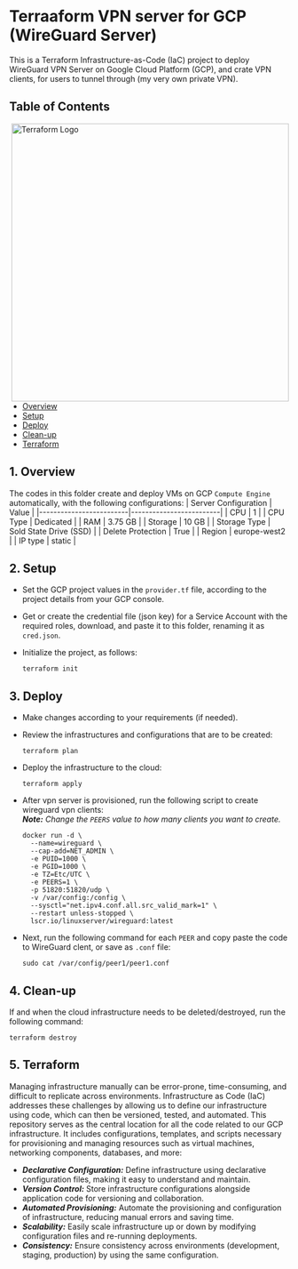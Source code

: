 # Terraaform VPN server for GCP (WireGuard Server)
This is a Terraform Infrastructure-as-Code (IaC) project to deploy WireGuard VPN Server on Google Cloud Platform (GCP), and crate VPN clients, for users to tunnel through (my very own private VPN).

## Table of Contents
<img src="https://github.com/user-attachments/assets/20962071-ddff-46b3-b1c8-7627c8423f17"  width="500" align="right" margin_left="200" title="Terraform" alt="Terraform Logo" >

- [Overview](#overview)
- [Setup](#setup)
- [Deploy](#deploy)
- [Clean-up](#clean-up)
- [Terraform](#terraform)

## 1. Overview
The codes in this folder create and deploy VMs on GCP ``Compute Engine`` automatically, with the following configurations:
| Server Configuration    |           Value         |
|-------------------------|-------------------------|
|      CPU                |             1           |
|    CPU Type             |        Dedicated        |
|      RAM                |         3.75 GB         |
|    Storage              |         10 GB           |
|  Storage Type           | Sold State Drive (SSD)  |
|    Delete Protection    |         True            |
|    Region               |      europe-west2       |
|    IP type              |      static             |

## 2. Setup
- Set the GCP project values in the ``provider.tf`` file, according to the project details from your GCP console.

- Get or create the credential file (json key) for a Service Account with the required roles, download, and paste it to this folder, renaming it as ``cred.json``.

- Initialize the project, as follows:
    ```
    terraform init
    ```
## 3. Deploy
- Make changes according to your requirements (if needed).

- Review the infrastructures and configurations that are to be created:
    ```
    terraform plan
    ```
- Deploy the infrastructure to the cloud:
    ```
    terraform apply
    ```
- After vpn server is provisioned, run the following script to create wireguard vpn clients: \
  ***Note:** Change the ```PEERS``` value to how many clients you want to create.*
    ```
    docker run -d \
      --name=wireguard \
      --cap-add=NET_ADMIN \
      -e PUID=1000 \
      -e PGID=1000 \
      -e TZ=Etc/UTC \
      -e PEERS=1 \
      -p 51820:51820/udp \
      -v /var/config:/config \
      --sysctl="net.ipv4.conf.all.src_valid_mark=1" \
      --restart unless-stopped \
      lscr.io/linuxserver/wireguard:latest
    ```
- Next, run the following command for each ``PEER`` and copy paste the code to WireGuard clent, or save as ``.conf`` file:
    ```
    sudo cat /var/config/peer1/peer1.conf
    ```

## 4. Clean-up
If and when the cloud infrastructure needs to be deleted/destroyed, run the following command:
```
terraform destroy
```

## 5. Terraform
Managing infrastructure manually can be error-prone, time-consuming, and difficult to replicate across environments. Infrastructure as Code (IaC) addresses these challenges by allowing us to define our infrastructure using code, which can then be versioned, tested, and automated. This repository serves as the central location for all the code related to our GCP infrastructure. It includes configurations, templates, and scripts necessary for provisioning and managing resources such as virtual machines, networking components, databases, and more:   
- ***Declarative Configuration:*** Define infrastructure using declarative configuration files, making it easy to understand and maintain.
- ***Version Control:*** Store infrastructure configurations alongside application code for versioning and collaboration.
- ***Automated Provisioning:*** Automate the provisioning and configuration of infrastructure, reducing manual errors and saving time.
- ***Scalability:*** Easily scale infrastructure up or down by modifying configuration files and re-running deployments.
- ***Consistency:*** Ensure consistency across environments (development, staging, production) by using the same configuration.
